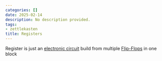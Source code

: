 ```yaml
---
categories: []
date: 2025-02-14
description: No description provided.
tags:
- zettlekasten
title: Registers
---
```


Register is just an [electronic circuit](electronic%20circuit) build from multiple [Flip-Flops](Flip-Flops) in one block